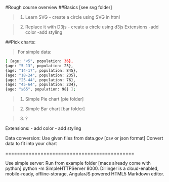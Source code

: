 #Rough course overview
##Basics [see svg folder] 
>1) Learn SVG - create a circle using SVG in html 

>2) Replace it with D3js - create a circle using d3js Extensions -add color -add styling

##Pick charts: 
>For simple data: 
```sh
[ {age: "<5", population: 36}, 
{age: "5-13", population: 25}, 
{age: "14-17", population: 845}, 
{age: "18-24", population: 235}, 
{age: "25-44", population: 76}, 
{age: "45-64", population: 234}, 
{age: "≥65", population: 98} ];
```

>1) Simple Pie chart [pie folder] 

>2) Simple Bar chart [bar folder] 

> 3) ?

Extensions: - add color - add styling

Data conversion: Use given files from data.gov [csv or json format] Convert data to fit into your chart

============================================ 

Use simple server: Run from example folder [macs already come with python] python -m SimpleHTTPServer 8000.
Dillinger is a cloud-enabled, mobile-ready, offline-storage, AngularJS powered HTML5 Markdown editor.